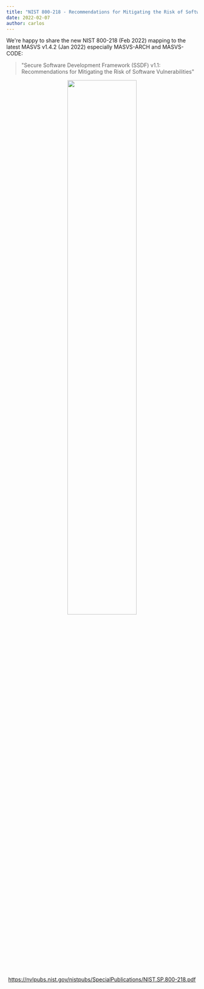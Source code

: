 ```yaml
---
title: "NIST 800-218 - Recommendations for Mitigating the Risk of Software Vulnerabilities"
date: 2022-02-07
author: carlos
---
```


We're happy to share the new NIST 800-218 (Feb 2022) mapping to the latest MASVS v1.4.2 (Jan 2022) especially MASVS-ARCH and MASVS-CODE:

> "Secure Software Development Framework (SSDF) v1.1: Recommendations for Mitigating the Risk of Software Vulnerabilities"

<center>
<img style="width: 60%; border-radius: 5px" src="https://user-images.githubusercontent.com/29175115/152760895-36549d83-11f4-45a7-a78e-072047ac4985.png"/>

<https://nvlpubs.nist.gov/nistpubs/SpecialPublications/NIST.SP.800-218.pdf>

</center>
